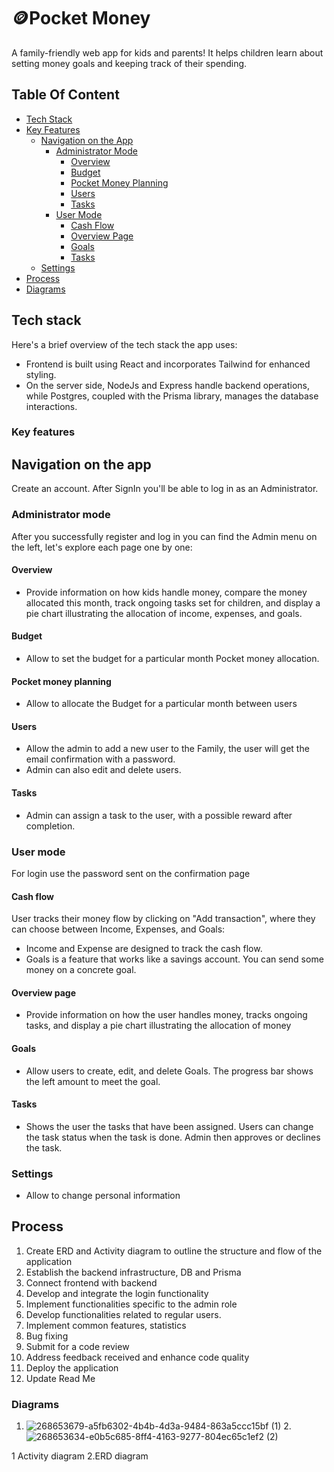 # 🪙Pocket Money

A family-friendly web app for kids and parents! It helps children learn about setting money goals and keeping track of their spending.

## Table Of Content
<!--ts-->
   * [Tech Stack](#tech-stack)
   * [Key Features](#key-features)
      * [Navigation on the App](#navigation-on-the-app)
         * [Administrator Mode](#administrator-mode)
            * [Overview](#overview)
            * [Budget](#budget)
            * [Pocket Money Planning](#pocket-money-planning)
            * [Users](#users)
            * [Tasks](#tasks)
         * [User Mode](#user-mode)
            * [Cash Flow](#cash-flow)
            * [Overview Page](#overview-page)
            * [Goals](#goals)
            * [Tasks](#tasks-1)
      * [Settings](#settings)
   * [Process](#process)
   * [Diagrams](#diagrams)
<!--te-->


## Tech stack 
Here's a brief overview of the tech stack the app uses:
- Frontend is built using React and incorporates Tailwind for enhanced styling.
- On the server side, NodeJs and Express handle backend operations, while Postgres, coupled with the Prisma library, manages the database interactions. 
### Key features

## Navigation on the app 
Create an account. After SignIn you'll be able to log in as an Administrator.

### Administrator mode
After you successfully register and log in you can find the Admin menu on the left, let's explore each page one by one:
#### Overview 
- Provide information on how kids handle money, compare the money allocated this month, track ongoing tasks set for children, and display a pie chart illustrating the allocation of income, expenses, and goals.
#### Budget
- Allow to set the budget for a particular month Pocket money allocation.
#### Pocket money planning
- Allow to allocate the Budget for a particular month between users
#### Users
- Allow the admin to add a new user to the Family, the user will get the email confirmation with a password.
- Admin can also edit and delete users.
#### Tasks
- Admin can assign a task to the user, with a possible reward after completion.

### User mode
For login use the password sent on the confirmation page

#### Cash flow
User tracks their money flow by clicking on "Add transaction", where they can choose between Income, Expenses, and Goals:

- Income and Expense are designed to track the cash flow. 
- Goals is a feature that works like a savings account. You can send some money on a concrete goal. 

#### Overview page 
- Provide information on how the user handles money, tracks ongoing tasks, and display a pie chart illustrating the allocation of money

#### Goals 
- Allow users to create, edit, and delete Goals. The progress bar shows the left amount to meet the goal.

#### Tasks
- Shows the user the tasks that have been assigned. Users can change the task status when the task is done. Admin then approves or declines the task. 

### Settings
- Allow to change personal information


## Process
1. Create ERD and Activity diagram to outline the structure and flow of the application
2. Establish the backend infrastructure, DB and Prisma
3. Connect frontend with backend
4. Develop and integrate the login functionality
5. Implement functionalities specific to the admin role
6. Develop functionalities related to regular users.
7. Implement common features, statistics
8. Bug fixing
9. Submit for a code review
10. Address feedback received and enhance code quality
12. Deploy the application
13. Update Read Me

### Diagrams
1. ![268653679-a5fb6302-4b4b-4d3a-9484-863a5ccc15bf (1)](https://github.com/ubungmeister/budgetapp/assets/106166590/3a46ec58-e342-481f-8db2-8ac027c1848d) 2. ![268653634-e0b5c685-8ff4-4163-9277-804ec65c1ef2 (2)](https://github.com/ubungmeister/budgetapp/assets/106166590/22549c97-a69f-4f3e-86c3-4e45610afed5)

1 Activity diagram    2.ERD diagram
